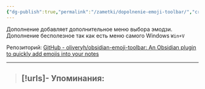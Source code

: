 ```yaml
---
{"dg-publish":true,"permalink":"/zametki/dopolnenie-emoji-toolbar/","created":"2024-07-10 01:18"}
---
```


Дополнение добавляет дополнительное меню выбора эмодзи. Дополнение бесполезное так как есть меню самого Windows `Win+V`

Репозиторий: [GitHub - oliveryh/obsidian-emoji-toolbar: An Obsidian plugin to quickly add emojis into your notes](https://github.com/oliveryh/obsidian-emoji-toolbar)

---
> [!urls]- Упоминания:
> - 